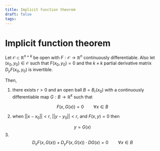 ```yaml
---
title: Implicit function theorem
draft: false
tags:
---
```

# Implicit function theorem
Let $\mathcal{O} \subset \mathbb{R}^{n+k}$ be open with $F: \mathcal{O} \to \mathbb{R}^n$ continuously differentiable. 
Also let $(x_0, y_0) \in \mathcal{O}$ such that $F(x_0, y_0) = 0$ and the $k \times k$ partial derivative matrix $D_yF(x_0, y_0)$ is invertible. 

Then, 
1. there exists $r> 0$ and an open ball $B = B_r(x_0)$ with a continuously differentiable map $G: B \to \mathbb{R}^k$ such that 

$$ F(x, G(x)) = 0 \qquad \forall x \in B$$

2. when $||x - x_0 ||< r$, $||y - y_0|| < r$, and $F(x,y)=0$ then 

$$y = G(x)$$ 
3.  
$$D_xF(x, G(x)) + D_yF(x, G(x)) \cdot DG(x) = 0 \qquad \forall x \in B$$